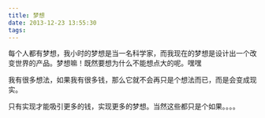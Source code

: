 ```yaml
---
title: 梦想
date: 2013-12-23 13:55:30
tags:
---
```


每个人都有梦想，我小时的梦想是当一名科学家，而我现在的梦想是设计出一个改变世界的产品。梦想嘛！既然要想为什么不能想点大的呢。嘿嘿
 
我有很多想法，如果我有很多钱，那么它就不会再只是个想法而已，而是会变成现实。

只有实现才能吸引更多的钱，实现更多的梦想。当然这些都只是个如果。。。。

